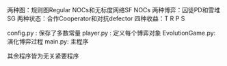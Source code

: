 两种图：规则图Regular NOCs和无标度网络SF NOCs
两种博弈：囚徒PD和雪堆SG
两种状态：合作Cooperator和对抗defector
四种收益：T R P S 

config.py : 保存了多数常量
player.py : 定义每个博弈对象
EvolutionGame.py: 演化博弈过程
main.py: 主程序

其余程序皆为无关紧要程序
